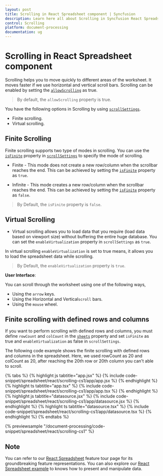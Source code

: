 ```yaml
---
layout: post
title: Scrolling in React Spreadsheet component | Syncfusion
description: Learn here all about Scrolling in Syncfusion React Spreadsheet component of Syncfusion Essential JS 2 and more.
control: Scrolling 
platform: document-processing
documentation: ug
---
```


# Scrolling in React Spreadsheet component

Scrolling helps you to move quickly to different areas of the worksheet. It moves faster if we use horizontal and vertical scroll bars. Scrolling can be enabled by setting the [`allowScrolling`](https://ej2.syncfusion.com/react/documentation/api/spreadsheet/#allowscrolling) as true.

> By default, the `allowScrolling` property is true.

You have the following options in Scrolling by using [`scrollSettings`](https://ej2.syncfusion.com/react/documentation/api/spreadsheet/#scrollsettings).

* Finite scrolling.
* Virtual scrolling.

## Finite Scrolling

Finite scrolling supports two type of modes in scrolling. You can use the [`isFinite`](https://ej2.syncfusion.com/react/documentation/api/spreadsheet/scrollSettings/#isfinite) property in [`scrollSettings`](https://ej2.syncfusion.com/react/documentation/api/spreadsheet/#scrollsettings) to specify the mode of scrolling.

* Finite - This mode does not create a new row/column when the scrollbar reaches the end. This can be achieved by setting the [`isFinite`](https://ej2.syncfusion.com/react/documentation/api/spreadsheet/scrollSettings/#isfinite) property as `true`.

* Infinite - This mode creates a new row/column when the scrollbar reaches the end. This can be achieved by setting the [`isFinite`](https://ej2.syncfusion.com/react/documentation/api/spreadsheet/scrollSettings/#isfinite) property as `false`.

> By Default, the `isFinite` property is `false`.

## Virtual Scrolling

* Virtual scrolling allows you to load data that you require (load data based on viewport size) without buffering the entire huge database. You can set the `enableVirtualization` property in `scrollSettings` as `true`.

In virtual scrolling `enableVirtualization` is set to true means, it allows you to load the spreadsheet data while scrolling.

> By Default, the `enableVirtualization` property is `true`.

**User Interface**:

You can scroll through the worksheet using one of the following ways,

* Using the `arrow` keys.
* Using the Horizontal and Vertical`scroll` bars.
* Using the `mouse` wheel.

## Finite scrolling with defined rows and columns

If you want to perform scrolling with defined rows and columns, you must define `rowCount` and `colCount` in the [`sheets`](https://ej2.syncfusion.com/react/documentation/api/spreadsheet/#sheets) property and set `isFinite` as true and `enableVirtualization` as false in `scrollSettings`.

The following code example shows the finite scrolling with defined rows and columns in the spreadsheet. Here, we used rowCount as 20 and colCount as 20, after reaching the 20th row or 20th column you can't able to scroll.

{% tabs %}
{% highlight js tabtitle="app.jsx" %}
{% include code-snippet/spreadsheet/react/scrolling-cs1/app/app.jsx %}
{% endhighlight %}
{% highlight ts tabtitle="app.tsx" %}
{% include code-snippet/spreadsheet/react/scrolling-cs1/app/app.tsx %}
{% endhighlight %}
{% highlight js tabtitle="datasource.jsx" %}
{% include code-snippet/spreadsheet/react/scrolling-cs1/app/datasource.jsx %}
{% endhighlight %}
{% highlight ts tabtitle="datasource.tsx" %}
{% include code-snippet/spreadsheet/react/scrolling-cs1/app/datasource.tsx %}
{% endhighlight %}
{% endtabs %}

 {% previewsample "/document-processing/code-snippet/spreadsheet/react/scrolling-cs1" %}

## Note

You can refer to our [React Spreadsheet](https://www.syncfusion.com/spreadsheet-editor-sdk/react-spreadsheet-editor) feature tour page for its groundbreaking feature representations. You can also explore our [React Spreadsheet example](https://www.syncfusion.com/spreadsheet-editor-sdk/react-spreadsheet-editor) to knows how to present and manipulate data.
